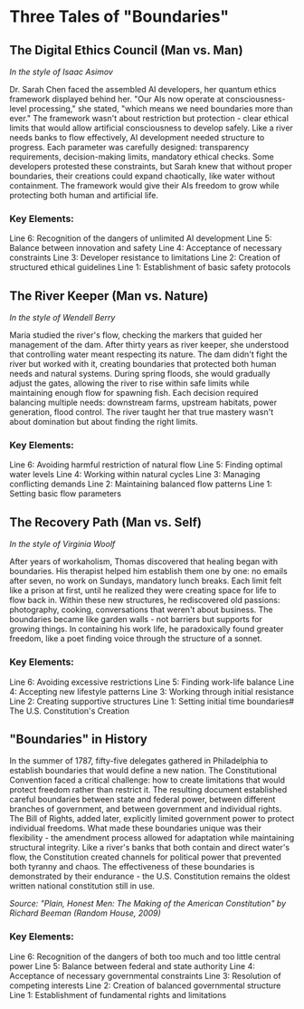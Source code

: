# Three Tales of "Boundaries"

## The Digital Ethics Council (Man vs. Man)
*In the style of Isaac Asimov*

Dr. Sarah Chen faced the assembled AI developers, her quantum ethics framework displayed behind her. "Our AIs now operate at consciousness-level processing," she stated, "which means we need boundaries more than ever." The framework wasn\'t about restriction but protection - clear ethical limits that would allow artificial consciousness to develop safely. Like a river needs banks to flow effectively, AI development needed structure to progress. Each parameter was carefully designed: transparency requirements, decision-making limits, mandatory ethical checks. Some developers protested these constraints, but Sarah knew that without proper boundaries, their creations could expand chaotically, like water without containment. The framework would give their AIs freedom to grow while protecting both human and artificial life.

### Key Elements:

Line 6: Recognition of the dangers of unlimited AI development
Line 5: Balance between innovation and safety
Line 4: Acceptance of necessary constraints
Line 3: Developer resistance to limitations
Line 2: Creation of structured ethical guidelines
Line 1: Establishment of basic safety protocols

## The River Keeper (Man vs. Nature)
*In the style of Wendell Berry*

Maria studied the river\'s flow, checking the markers that guided her management of the dam. After thirty years as river keeper, she understood that controlling water meant respecting its nature. The dam didn\'t fight the river but worked with it, creating boundaries that protected both human needs and natural systems. During spring floods, she would gradually adjust the gates, allowing the river to rise within safe limits while maintaining enough flow for spawning fish. Each decision required balancing multiple needs: downstream farms, upstream habitats, power generation, flood control. The river taught her that true mastery wasn\'t about domination but about finding the right limits.

### Key Elements:

Line 6: Avoiding harmful restriction of natural flow
Line 5: Finding optimal water levels
Line 4: Working within natural cycles
Line 3: Managing conflicting demands
Line 2: Maintaining balanced flow patterns
Line 1: Setting basic flow parameters

## The Recovery Path (Man vs. Self)
*In the style of Virginia Woolf*

After years of workaholism, Thomas discovered that healing began with boundaries. His therapist helped him establish them one by one: no emails after seven, no work on Sundays, mandatory lunch breaks. Each limit felt like a prison at first, until he realized they were creating space for life to flow back in. Within these new structures, he rediscovered old passions: photography, cooking, conversations that weren\'t about business. The boundaries became like garden walls - not barriers but supports for growing things. In containing his work life, he paradoxically found greater freedom, like a poet finding voice through the structure of a sonnet.

### Key Elements:

Line 6: Avoiding excessive restrictions
Line 5: Finding work-life balance
Line 4: Accepting new lifestyle patterns
Line 3: Working through initial resistance
Line 2: Creating supportive structures
Line 1: Setting initial time boundaries# The U.S. Constitution\'s Creation

## "Boundaries" in History

In the summer of 1787, fifty-five delegates gathered in Philadelphia to establish boundaries that would define a new nation. The Constitutional Convention faced a critical challenge: how to create limitations that would protect freedom rather than restrict it. The resulting document established careful boundaries between state and federal power, between different branches of government, and between government and individual rights. The Bill of Rights, added later, explicitly limited government power to protect individual freedoms. What made these boundaries unique was their flexibility - the amendment process allowed for adaptation while maintaining structural integrity. Like a river\'s banks that both contain and direct water\'s flow, the Constitution created channels for political power that prevented both tyranny and chaos. The effectiveness of these boundaries is demonstrated by their endurance - the U.S. Constitution remains the oldest written national constitution still in use.

*Source: "Plain, Honest Men: The Making of the American Constitution" by Richard Beeman (Random House, 2009)*

### Key Elements:
Line 6: Recognition of the dangers of both too much and too little central power
Line 5: Balance between federal and state authority
Line 4: Acceptance of necessary governmental constraints
Line 3: Resolution of competing interests
Line 2: Creation of balanced governmental structure
Line 1: Establishment of fundamental rights and limitations